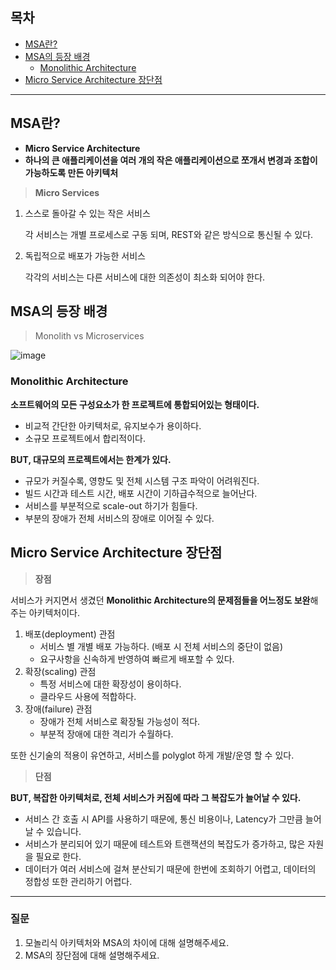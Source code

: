 ## 목차

- [MSA란?](#MSA란?)
- [MSA의 등장 배경](#MSA의-등장-배경)
   - [Monolithic Architecture](#Monolithic-Architecture)
- [Micro Service Architecture 장단점](#Micro-Service-Architecture-장단점)

---
## MSA란?

- **Micro Service Architecture**
- **하나의 큰 애플리케이션을 여러 개의 작은 애플리케이션으로 쪼개서 변경과 조합이 가능하도록 만든 아키텍처**

> **Micro Services**
> 
1. 스스로 돌아갈 수 있는 작은 서비스
    
    각 서비스는 개별 프로세스로 구동 되며, REST와 같은 방식으로 통신될 수 있다.
    
2. 독립적으로 배포가 가능한 서비스
    
    각각의 서비스는 다른 서비스에 대한 의존성이 최소화 되어야 한다.
    

## MSA의 등장 배경

> Monolith vs Microservices
> 

![image](https://github.com/user-attachments/assets/4650f1da-9e28-4107-a8d9-5ae99fa48204)

### **Monolithic Architecture**

**소프트웨어의 모든 구성요소가 한 프로젝트에 통합되어있는 형태이다.**

- 비교적 간단한 아키텍처로, 유지보수가 용이하다.
- 소규모 프로젝트에서 합리적이다.

**BUT, 대규모의 프로젝트에서는 한계가 있다.**

- 규모가 커질수록, 영향도 및 전체 시스템 구조 파악이 어려워진다.
- 빌드 시간과 테스트 시간, 배포 시간이 기하급수적으로 늘어난다.
- 서비스를 부분적으로 scale-out 하기가 힘들다.
- 부분의 장애가 전체 서비스의 장애로 이어질 수 있다.

## **Micro Service Architecture 장단점**

> **장점**
> 

서비스가 커지면서 생겼던 **Monolithic Architecture의 문제점들을 어느정도 보완**해주는 아키텍처이다.

1. 배포(deployment) 관점
    - 서비스 별 개별 배포 가능하다. (배포 시 전체 서비스의 중단이 없음)
    - 요구사항을 신속하게 반영하여 빠르게 배포할 수 있다.
2. 확장(scaling) 관점
    - 특정 서비스에 대한 확장성이 용이하다.
    - 클라우드 사용에 적합하다.
3. 장애(failure) 관점
    - 장애가 전체 서비스로 확장될 가능성이 적다.
    - 부분적 장애에 대한 격리가 수월하다.

또한 신기술의 적용이 유연하고, 서비스를 polyglot 하게 개발/운영 할 수 있다.

> **단점**
> 

**BUT, 복잡한 아키텍처로, 전체 서비스가 커짐에 따라 그 복잡도가 늘어날 수 있다.**

- 서비스 간 호출 시 API를 사용하기 때문에, 통신 비용이나, Latency가 그만큼 늘어날 수 있습니다.
- 서비스가 분리되어 있기 때문에 테스트와 트랜잭션의 복잡도가 증가하고, 많은 자원을 필요로 한다.
- 데이터가 여러 서비스에 걸쳐 분산되기 때문에 한번에 조회하기 어렵고, 데이터의 정합성 또한 관리하기 어렵다.

---
### 질문
1. 모놀리식 아키텍처와 MSA의 차이에 대해 설명해주세요.
2. MSA의 장단점에 대해 설명해주세요.
